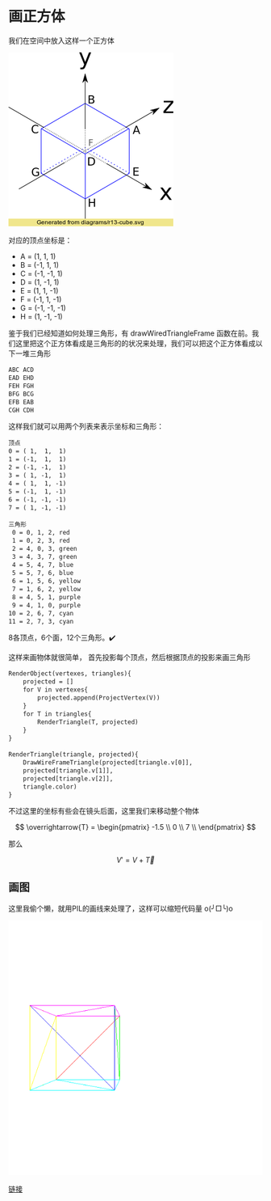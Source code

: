 # 画正方体


我们在空间中放入这样一个正方体

![](images/r13-cube.png)


对应的顶点坐标是：

- A = (1, 1, 1)
- B = (-1, 1, 1)
- C = (-1, -1, 1)
- D = (1, -1, 1)
- E = (1, 1, -1)
- F = (-1, 1, -1)
- G = (-1, -1, -1)
- H = (1, -1, -1)
 
鉴于我们已经知道如何处理三角形，有 drawWiredTriangleFrame 函数在前。我们这里把这个正方体看成是三角形的的状况来处理，我们可以把这个正方体看成以下一堆三角形

```
ABC ACD
EAD EHD
FEH FGH
BFG BCG
EFB EAB
CGH CDH
```

这样我们就可以用两个列表来表示坐标和三角形：

```
顶点
0 = ( 1,  1,  1)
1 = (-1,  1,  1)
2 = (-1, -1,  1)
3 = ( 1, -1,  1)
4 = ( 1,  1, -1)
5 = (-1,  1, -1)
6 = (-1, -1, -1)
7 = ( 1, -1, -1)

三角形
 0 = 0, 1, 2, red
 1 = 0, 2, 3, red
 2 = 4, 0, 3, green
 3 = 4, 3, 7, green
 4 = 5, 4, 7, blue
 5 = 5, 7, 6, blue
 6 = 1, 5, 6, yellow
 7 = 1, 6, 2, yellow
 8 = 4, 5, 1, purple
 9 = 4, 1, 0, purple
10 = 2, 6, 7, cyan
11 = 2, 7, 3, cyan
```

8各顶点，6个面，12个三角形。✔️


这样来画物体就很简单， 首先投影每个顶点，然后根据顶点的投影来画三角形

```
RenderObject(vertexes, triangles){
	projected = []
	for V in vertexes{
		projected.append(ProjectVertex(V))
	}
	for T in triangles{
		RenderTriangle(T, projected)
	}
}

RenderTriangle(triangle, projected){
	DrawWireFrameTriangle(projected[triangle.v[0]],
	projected[triangle.v[1]],
	projected[triangle.v[2]],
	triangle.color)
}
```

不过这里的坐标有些会在镜头后面，这里我们来移动整个物体

$$
 \overrightarrow{T} = \begin{pmatrix}
  -1.5  \\
  0 \\
  7 \\ 
 \end{pmatrix}
$$


那么

$$
V' = V + \overrightarrow{T} 
$$


## 画图

这里我偷个懒，就用PIL的画线来处理了，这样可以缩短代码量 o(╯□╰)o


![](images/raster05.png)


[链接](code/raster05.py)


